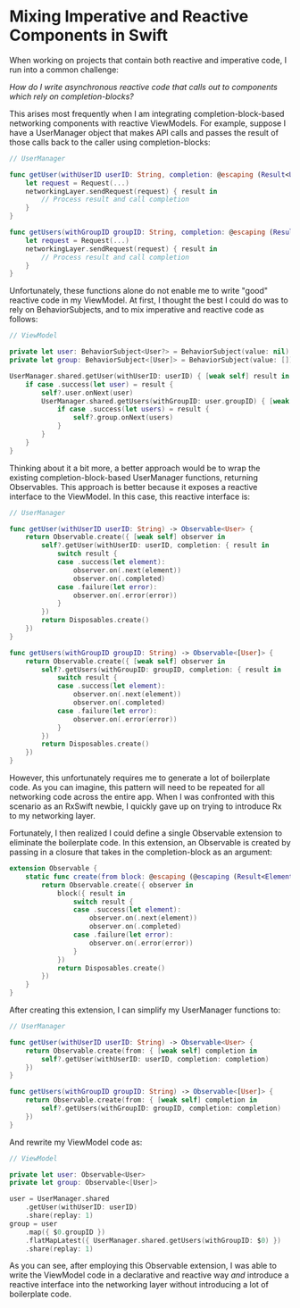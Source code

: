 # Mixing Imperative and Reactive Components in Swift

When working on projects that contain both reactive and imperative code, I run into a common challenge:

_How do I write asynchronous reactive code that calls out to components which rely on completion-blocks?_

This arises most frequently when I am integrating completion-block-based networking components with reactive ViewModels. For example, suppose I have a UserManager object that makes API calls and passes the result of those calls back to the caller using completion-blocks:

```swift
// UserManager

func getUser(withUserID userID: String, completion: @escaping (Result<User>) -> Void) {
    let request = Request(...)
    networkingLayer.sendRequest(request) { result in
        // Process result and call completion
    }
}

func getUsers(withGroupID groupID: String, completion: @escaping (Result<[User]>) -> Void) {
    let request = Request(...)
    networkingLayer.sendRequest(request) { result in
        // Process result and call completion
    }
}
```

Unfortunately, these functions alone do not enable me to write "good" reactive code in my ViewModel. At first, I thought the best I could do was to rely on BehaviorSubjects, and to mix imperative and reactive code as follows:

```swift
// ViewModel

private let user: BehaviorSubject<User?> = BehaviorSubject(value: nil)
private let group: BehaviorSubject<[User]> = BehaviorSubject(value: [])

UserManager.shared.getUser(withUserID: userID) { [weak self] result in
    if case .success(let user) = result {
        self?.user.onNext(user)
        UserManager.shared.getUsers(withGroupID: user.groupID) { [weak self] result in
            if case .success(let users) = result {
                self?.group.onNext(users)
            }
        }
    }
}
```

Thinking about it a bit more, a better approach would be to wrap the existing completion-block-based UserManager functions, returning Observables. This approach is better because it exposes a reactive interface to the ViewModel. In this case, this reactive interface is:

```swift
// UserManager

func getUser(withUserID userID: String) -> Observable<User> {
    return Observable.create({ [weak self] observer in
        self?.getUser(withUserID: userID, completion: { result in
            switch result {
            case .success(let element):
                observer.on(.next(element))
                observer.on(.completed)
            case .failure(let error):
                observer.on(.error(error))
            }
        })
        return Disposables.create()
    })
}

func getUsers(withGroupID groupID: String) -> Observable<[User]> {
    return Observable.create({ [weak self] observer in
        self?.getUsers(withGroupID: groupID, completion: { result in
            switch result {
            case .success(let element):
                observer.on(.next(element))
                observer.on(.completed)
            case .failure(let error):
                observer.on(.error(error))
            }
        })
        return Disposables.create()
    })
}
```

However, this unfortunately requires me to generate a lot of boilerplate code. As you can imagine, this pattern will need to be repeated for all networking code across the entire app. When I was confronted with this scenario as an RxSwift newbie, I quickly gave up on trying to introduce Rx to my networking layer.

Fortunately, I then realized I could define a single Observable extension to eliminate the boilerplate code. In this extension, an Observable is created by passing in a closure that takes in the completion-block as an argument:

```swift
extension Observable {
    static func create(from block: @escaping (@escaping (Result<Element>) -> Void) -> ()) -> Observable<Element> {
        return Observable.create({ observer in
            block({ result in
                switch result {
                case .success(let element):
                    observer.on(.next(element))
                    observer.on(.completed)
                case .failure(let error):
                    observer.on(.error(error))
                }
            })
            return Disposables.create()
        })
    }
}
```

After creating this extension, I can simplify my UserManager functions to:

```swift
// UserManager

func getUser(withUserID userID: String) -> Observable<User> {
    return Observable.create(from: { [weak self] completion in
        self?.getUser(withUserID: userID, completion: completion)
    })
}

func getUsers(withGroupID groupID: String) -> Observable<[User]> {
    return Observable.create(from: { [weak self] completion in
        self?.getUsers(withGroupID: groupID, completion: completion)
    })
}
```

And rewrite my ViewModel code as:

```swift
// ViewModel

private let user: Observable<User>
private let group: Observable<[User]>

user = UserManager.shared
    .getUser(withUserID: userID)
    .share(replay: 1)
group = user
    .map({ $0.groupID })
    .flatMapLatest({ UserManager.shared.getUsers(withGroupID: $0) })
    .share(replay: 1)
```

As you can see, after employing this Observable extension, I was able to write the ViewModel code in a declarative and reactive way _and_  introduce a reactive interface into the networking layer without introducing a lot of boilerplate code.
